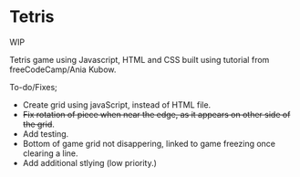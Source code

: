 # Tetris
WIP

Tetris game using Javascript, HTML and CSS built using tutorial from freeCodeCamp/Ania Kubow.

To-do/Fixes;
- Create grid using javaScript, instead of HTML file.
- ~~Fix rotation of piece when near the edge, as it appears on other side of the grid~~.
- Add testing.
- Bottom of game grid not disappering, linked to game freezing once clearing a line.
- Add additional stlying (low priority.)
